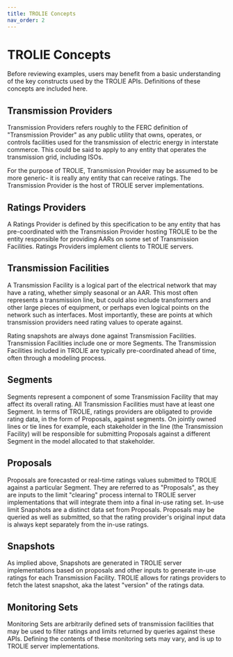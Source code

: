 ```yaml
---
title: TROLIE Concepts
nav_order: 2
---
```


# TROLIE Concepts

Before reviewing examples, users may benefit from a basic understanding of the key constructs used by the TROLIE APIs.  Definitions of these concepts are included here.  

## Transmission Providers
Transmission Providers refers roughly to the FERC definition of "Transmission Provider" as any public utility that owns, operates, or controls facilities used for the transmission of electric energy in interstate commerce.  This could be said to apply to any entity that operates the transmission grid, including ISOs.  

For the purpose of TROLIE, Transmission Provider may be assumed to be more generic- it is really any entity that can receive ratings.  The Transmission Provider is the host of TROLIE server implementations.  

## Ratings Providers
A Ratings Provider is defined by this specification to be any entity that has pre-coordinated with the Transmission Provider hosting TROLIE to be the entity responsible for providing AARs on some set of Transmission Facilities.  Ratings Providers implement clients to TROLIE servers.  

## Transmission Facilities
A Transmission Facility is a logical part of the electrical network that may have a rating, whether simply seasonal or an AAR.  This most often represents a transmission line, but could also include transformers and other large pieces of equipment, or perhaps even logical points on the network such as interfaces.  Most importantly, these are points at which transmission providers need rating values to operate against.  

Rating snapshots are always done against Transmission Facilities.  Transmission Facilities include one or more Segments.  The Transmission Facilities included in TROLIE are typically pre-coordinated ahead of time, often through a modeling process.  

## Segments
Segments represent a component of some Transmission Facility that may affect its overall rating.  All Transmission Facilities must have at least one Segment.  In terms of TROLIE, ratings providers are obligated to provide rating data, in the form of Proposals, against segments.  On jointly owned lines or tie lines for example, each stakeholder in the line (the Transmission Facility) will be responsible for submitting Proposals against a different Segment in the model allocated to that stakeholder.  

## Proposals 
Proposals are forecasted or real-time ratings values submitted to TROLIE against a particular Segment.  They are referred to as "Proposals", as they are inputs to the limit "clearing" process internal to TROLIE server implementations that will integrate them into a final in-use rating set.  In-use limit Snapshots are a distinct data set from Proposals.  Proposals may be queried as well as submitted, so that the rating provider's original input data is always kept separately from the in-use ratings.  

## Snapshots
As implied above, Snapshots are generated in TROLIE server implementations based on proposals and other inputs to generate in-use ratings for each Transmission Facility.  TROLIE allows for ratings providers to fetch the latest snapshot, aka the latest "version" of the ratings data.  

## Monitoring Sets
Monitoring Sets are arbitrarily defined sets of transmission facilities that may be used to filter ratings and limits returned by queries against these APIs.  Defining the contents of these monitoring sets may vary, and is up to TROLIE server implementations.  
